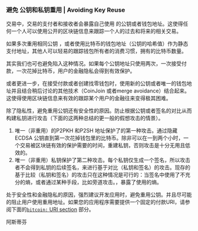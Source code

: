 ### 避免 公钥和私钥重用 \| Avoiding Key Reuse

交易中，交易的支付者和接收者会暴露自己使用 的公钥或者钱包地址。这使得任何一个人可以使用公开的区块链信息来跟踪一个人的过去和将来的相关交易。

如果多次重用相同公钥 ，或者使用比特币的钱包地址（公钥的哈希值）作为静态支付地址，其他人可以轻易的跟踪钱包所有者的消费习惯，拥有的比特币数量。

其实我们也可也避免陷入这种情况。如果每个公钥地址只使用两次，一次接受付款，一次花掉比特币，用户的金融隐私会得到有效保护。

或者更进一步，在接受付款或者创建找零钱包时，使用新的公钥或者唯一的钱包地址并且结合稍后讨论的其他技术（CoinJoin 或者merge avoidance）结合起来。这使得使用区块链信息来有效的跟踪某个用户的金融往来变得极其困难。

除了隐私性，避免重用公钥还有安全性的原因。防止根据公钥或者签名的对比从而构建私钥进行攻击（下面的这两种总结的更一般的假想攻击的情景）。

1. 唯一（非重用）的P2PKH 和P2SH 地址保护了的第一种攻击。通过隐藏ECDSA 公钥直到第一次花掉钱包里的比特币。除非可以在一到两个小时，一个交易被区块链有效的保护需要的时间，重建私钥，否则攻击是十分无用且低效的。
2. 唯一（非重用）私钥保护了第二种攻击。每个私钥仅生成一个签名，所以攻击者不会得到私钥的后续签名，来进行基于对比（私钥和签名）的攻击。现存的基于比较（私钥和签名）的攻击只在这种情况是可行的：当签名中使用了不充分的熵，或者通过某种手段，比如旁道攻击。，暴露了使用的熵。

处于安全性和金融隐私的原因，强烈建议开发应用时，避免重用公钥。并且尽可能的阻止用户使用重用地址。如果您的应用程序需要提供一个固定的付款URI，请参阅下面的[`bitcoin:` URI section](https://bitcoin.org/en/developer-guide#bitcoin-uri) 部分。

阿斯蒂芬

